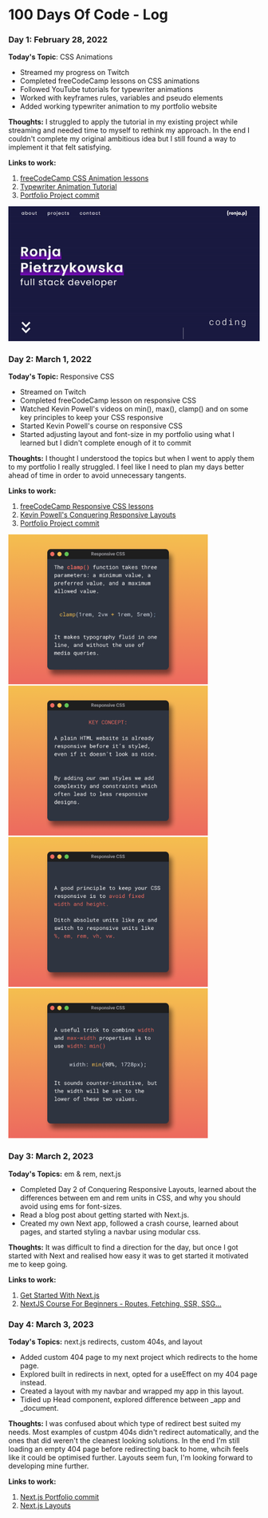 # 100 Days Of Code - Log

### Day 1: February 28, 2022

**Today's Topic**: CSS Animations

- Streamed my progress on Twitch
- Completed freeCodeCamp lessons on CSS animations
- Followed YouTube tutorials for typewriter animations
- Worked with keyframes rules, variables and pseudo elements
- Added working typewriter animation to my portfolio website

**Thoughts:** I struggled to apply the tutorial in my existing project while streaming and needed time to myself to rethink my approach. In the end I couldn't complete my original ambitious idea but I still found a way to implement it that felt satisfying.

**Links to work:**

1. [freeCodeCamp CSS Animation lessons](https://www.freecodecamp.org/learn/2022/responsive-web-design/learn-css-animation-by-building-a-ferris-wheel/step-1)
2. [Typewriter Animation Tutorial](https://youtu.be/w1nhwUGsG6M)
3. [Portfolio Project commit](https://github.com/ronja-p/portfolio/commit/0094c188ef8c624597ccb8579332fdf57326f9f9)

![Typewriter Animation](./images/typewriter-animation.gif)

### Day 2: March 1, 2022

**Today's Topic:** Responsive CSS

- Streamed on Twitch
- Completed freeCodeCamp lesson on responsive CSS
- Watched Kevin Powell's videos on min(), max(), clamp() and on some key principles to keep your CSS responsive
- Started Kevin Powell's course on responsive CSS
- Started adjusting layout and font-size in my portfolio using what I learned but I didn't complete enough of it to commit

**Thoughts:** I thought I understood the topics but when I went to apply them to my portfolio I really struggled. I feel like I need to plan my days better ahead of time in order to avoid unnecessary tangents.

**Links to work:**

1. [freeCodeCamp Responsive CSS lessons](https://www.freecodecamp.org/learn/2022/responsive-web-design/#build-a-tribute-page-project)
2. [Kevin Powell's Conquering Responsive Layouts](https://courses.kevinpowell.co/view/courses/conquering-responsive-layouts)
3. [Portfolio Project commit](https://github.com/ronja-p/portfolio/commit/0094c188ef8c624597ccb8579332fdf57326f9f9)

<img src="./images/Slide%201.png" width="400"/>
<img src="./images/Slide%202.png" width="400"/>
<img src="./images/Slide%203.png" width="400"/>
<img src="./images/Slide%204.png" width="400"/>

### Day 3: March 2, 2023

**Today's Topics:** em & rem, next.js

- Completed Day 2 of Conquering Responsive Layouts, learned about the differences between em and rem units in CSS, and why you should avoid using ems for font-sizes.
- Read a blog post about getting started with Next.js.
- Created my own Next app, followed a crash course, learned about pages, and started styling a navbar using modular css.

**Thoughts:** It was difficult to find a direction for the day, but once I got started with Next and realised how easy it was to get started it motivated me to keep going.

**Links to work:**

1. [Get Started With Next.js](https://dev.to/kadeesterline/get-started-with-nextjs-4c88)
2. [NextJS Course For Beginners - Routes, Fetching, SSR, SSG...](https://www.youtube.com/watch?v=tsmaQdgidKg)

### Day 4: March 3, 2023

**Today's Topics:** next.js redirects, custom 404s, and layout

- Added custom 404 page to my next project which redirects to the home page.
- Explored built in redirects in next, opted for a useEffect on my 404 page instead.
- Created a layout with my navbar and wrapped my app in this layout.
- Tidied up Head component, explored difference between _app and _document.

**Thoughts:** I was confused about which type of redirect best suited my needs. Most examples of custpm 404s didn't redirect automatically, and the ones that did weren't the cleanest looking solutions. In the end I'm still loading an empty 404 page before redirecting back to home, whcih feels like it could be optimised further. Layouts seem fun, I'm looking forward to developing mine further.

**Links to work:**

1. [Next.js Portfolio commit](https://github.com/ronja-p/next-portfolio/commit/4a81a57081427eb92bf7700fbcf3ecd2b55c0637)
2. [Next.js Layouts](https://nextjs.org/docs/basic-features/layouts)